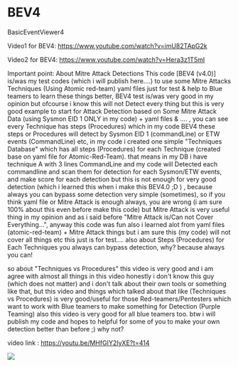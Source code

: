 # BEV4
BasicEventViewer4 

Video1 for BEV4: https://www.youtube.com/watch?v=imU82TApG2k

Video2 for BEV4: https://www.youtube.com/watch?v=Hera3z1T5mI


Important point: About Mitre Attack Detections This code [BEV4 (v4.0)] is/was my test codes (which i will publish here....) to use some Mitre Attacks Techniques (Using Atomic red-team) yaml files just for test & help to Blue teamers to learn these things better, BEV4 test is/was very good in my opinion but ofcourse i know this will not Detect every thing but this is very good example to start for Attack Detection based on Some Mitre Attack Data (using Sysmon EID 1 ONLY in my code) + yaml files & .... , you can see every Technique has steps (Procedures) which in my code BEV4 these steps or Procedures will detect by Sysmon EID 1 (commandLine) or ETW events (CommandLine) etc, in my code i created one simple "Techniques Database" which has all steps (Procedures) for each Technique (created base on yaml file for Atomic-Red-Team). that means in my DB i have technique A with 3 lines CommandLine and my code will Detected each commandline and scan them for detection for each Sysmon/ETW events, and make score for each detection but this is not enough for very good detection (which i learned this when i make this BEV4.0 ;D ) , because always you can bypass some detection very simple (sometimes), so if you think yaml file or Mitre Attack is enough always, you are wrong (i am sure 100% about this even before make this code) but Mitre Attack is very useful thing in my opinion and as i said before "Mitre Attack is/Can not Cover Everything...", anyway this code was fun also i learned alot from yaml files (atomic-red-team) + Mitre Attack things but i am sure this (my code) will not cover all things etc this just is for test.... also about Steps (Procedures) for Each Techniques you always can bypass detection, why? because always you can!

so about "Techniques vs Procedures" this video is very good and i am agree with almost all things in this video honestly i don't know this guy (which does not matter) and i don't talk about their own tools or something like that, but this video and things which talked about that like (Techniques vs Procedures) is very good/useful for those Red-teamers/Pentesters which want to work with Blue teamers to make something for Detection (Purple Teaming) also this video is very good for all blue teamers too. btw i will publish my code and hopes to helpful for some of you to make your own detection better than before ;) why not?

video link : https://youtu.be/MHfGIY2IyXE?t=414


<p><a href="https://hits.seeyoufarm.com"><img src="https://hits.seeyoufarm.com/api/count/incr/badge.svg?url=https://github.com/DamonMohammadbagher/BEV4/"/></a></p>
